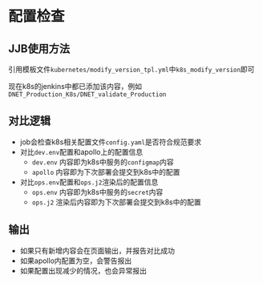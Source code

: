 # 配置检查

## JJB使用方法

引用模板文件`kubernetes/modify_version_tpl.yml`中`k8s_modify_version`即可

现在k8s的jenkins中都已添加该内容，例如`DNET_Production_K8s/DNET_validate_Production`

## 对比逻辑

- job会检查k8s相关配置文件`config.yaml`是否符合规范要求
- 对比`dev.env`配置和apollo上的配置信息
  - `dev.env` 内容即为k8s中服务的`configmap`内容
  - `apollo` 内容即为下次部署会提交到k8s中的配置
- 对比`ops.env`配置和`ops.j2`渲染后的配置信息
  - `ops.env` 内容即为k8s中服务的`secret`内容
  - `ops.j2` 渲染后内容即为下次部署会提交到k8s中的配置

## 输出

- 如果只有新增内容会在页面输出，并报告对比成功
- 如果apollo内配置为空，会警告报出
- 如果配置出现减少的情况，也会异常报出



